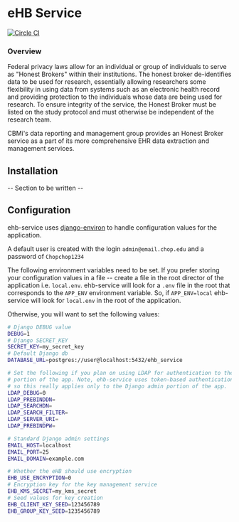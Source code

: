 # eHB Service

[![Circle CI](https://circleci.com/gh/chop-dbhi/ehb-service/tree/master.svg?style=svg)](https://circleci.com/gh/chop-dbhi/ehb-service/tree/master)

### Overview
Federal privacy laws allow for an individual or group of individuals to serve
as "Honest Brokers" within their institutions. The honest broker de-identifies
data to be used for research, essentially allowing researchers some flexibility
in using data from systems such as an electronic health record and providing
protection to the individuals whose data are being used for research. To ensure
integrity of the service, the Honest Broker must be listed on the study protocol
and must otherwise be independent of the research team.

CBMi's data reporting and management group provides an Honest Broker service as
a part of its more comprehensive EHR data extraction and management services.

## Installation

-- Section to be written --


## Configuration

ehb-service uses [django-environ](https://github.com/joke2k/django-environ) to handle configuration values for the application.

A default user is created with the login `admin@email.chop.edu` and a password of `Chopchop1234`

The following environment variables need to be set. If you prefer storing your configuration values in a file -- create a file in the root director of the application i.e. `local.env`. ehb-service will look for a `.env` file in the root that corresponds to the `APP_ENV` environment variable. So, if `APP_ENV=local` ehb-service will look for `local.env` in the root of the application.

Otherwise, you will want to set the following values:

```bash
# Django DEBUG value
DEBUG=1
# Django SECRET_KEY
SECRET_KEY=my_secret_key
# Default Django db
DATABASE_URL=postgres://user@localhost:5432/ehb_service

# Set the following if you plan on using LDAP for authentication to the admin
# portion of the app. Note, ehb-service uses token-based authentication
# so this really applies only to the Django admin portion of the app.
LDAP_DEBUG=0
LDAP_PREBINDDN=
LDAP_SEARCHDN=
LDAP_SEARCH_FILTER=
LDAP_SERVER_URI=
LDAP_PREBINDPW=

# Standard Django admin settings
EMAIL_HOST=localhost
EMAIL_PORT=25
EMAIL_DOMAIN=example.com

# Whether the eHB should use encryption
EHB_USE_ENCRYPTION=0
# Encryption key for the key management service
EHB_KMS_SECRET=my_kms_secret
# Seed values for key creation
EHB_CLIENT_KEY_SEED=123456789
EHB_GROUP_KEY_SEED=1235456789
